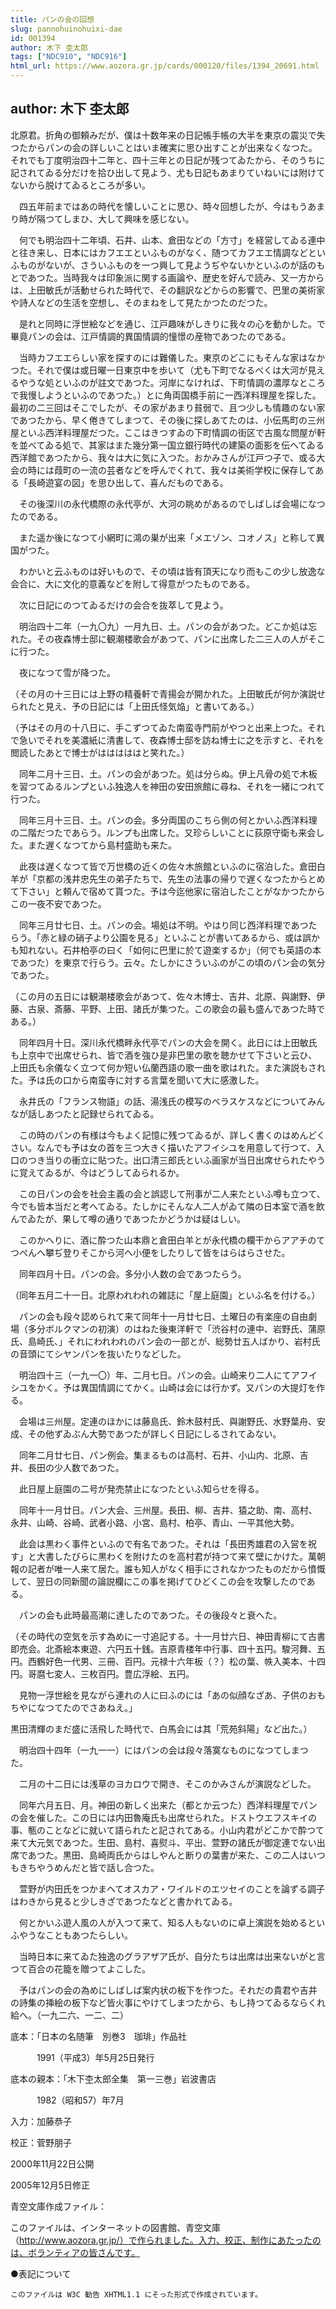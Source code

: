 ```yaml
---
title: パンの会の回想
slug: pannohuinohuixi-dae
id: 001394
author: 木下 杢太郎
tags: ["NDC910", "NDC916"]
html_url: https://www.aozora.gr.jp/cards/000120/files/1394_20691.html
---
```


## author: 木下 杢太郎

北原君。折角の御頼みだが、僕は十数年来の日記帳手帳の大半を東京の震災で失つたからパンの会の詳しいことはいま確実に思ひ出すことが出来なくなつた。それでも丁度明治四十二年と、四十三年との日記が残つてゐたから、そのうちに記されてゐる分だけを拾ひ出して見よう、尤も日記もあまりていねいには附けてないから脱けてゐるところが多い。

　四五年前まではあの時代を懐しいことに思ひ、時々回想したが、今はもうあまり時が隔つてしまひ、大して興味を感じない。

　何でも明治四十二年頃、石井、山本、倉田などの「方寸」を経営してゐる連中と往き来し、日本にはカフエエといふものがなく、随つてカフエエ情調などといふものがないが、さういふものを一つ興して見ようぢやないかといふのが話のもとであつた。当時我々は印象派に関する画論や、歴史を好んで読み、又一方からは、上田敏氏が活動せられた時代で、その翻訳などからの影響で、巴里の美術家や詩人などの生活を空想し、そのまねをして見たかつたのだつた。

　是れと同時に浮世絵などを通じ、江戸趣味がしきりに我々の心を動かした。で畢竟パンの会は、江戸情調的異国情調的憧憬の産物であつたのである。

　当時カフエエらしい家を探すのには難儀した。東京のどこにもそんな家はなかつた。それで僕は或日曜一日東京中を歩いて（尤も下町でなるべくは大河が見えるやうな処といふのが註文であつた。河岸になければ、下町情調の濃厚なところで我慢しようといふのであつた。）とに角両国橋手前に一西洋料理屋を探した。最初の二三回はそこでしたが、その家があまり貧弱で、且つ少しも情趣のない家であつたから、早く倦きてしまつて、その後に探しあてたのは、小伝馬町の三州屋といふ西洋料理屋だつた。ここはきつすゐの下町情調の街区で古風な問屋が軒を並べてゐる処で、其家はまた幾分第一国立銀行時代の建築の面影を伝へてゐる西洋館であつたから、我々は大に気に入つた。おかみさんが江戸つ子で、或る大会の時には葭町の一流の芸者などを呼んでくれて、我々は美術学校に保存してある「長崎遊宴の図」を思ひ出して、喜んだものである。

　その後深川の永代橋際の永代亭が、大河の眺めがあるのでしばしば会場になつたのである。

　また遥か後になつて小網町に鴻の巣が出来「メエゾン、コオノス」と称して異国がつた。

　わかいと云ふものは好いもので、その頃は皆有頂天になり而もこの少し放逸な会合に、大に文化的意義などを附して得意がつたものである。

　次に日記にのつてゐるだけの会合を抜萃して見よう。



　明治四十二年（一九〇九）一月九日、土。パンの会があつた。どこか処は忘れた。その夜森博士邸に観潮楼歌会があつて、パンに出席した二三人の人がそこに行つた。

　夜になつて雪が降つた。

（その月の十三日には上野の精養軒で青揚会が開かれた。上田敏氏が何か演説せられたと見え、予の日記には「上田氏怪気焔」と書いてある。）

（予はその月の十八日に、手こずつてゐた南蛮寺門前がやつと出来上つた。それで急いでそれを美濃紙に清書して、夜森博士邸を訪ね博士に之を示すと、それを閲読したあとで博士がはははははと笑れた。）



　同年二月十三日、土。パンの会があつた。処は分らぬ。伊上凡骨の処で木板を習つてゐるルンプといふ独逸人を神田の安田旅館に尋ね、それを一緒につれて行つた。



　同年三月十三日、土。パンの会。多分両国のこちら側の何とかいふ西洋料理の二階だつたであらう。ルンプも出席した。又珍らしいことに荻原守衛も来会した。また遅くなつてから島村盛助も来た。

　此夜は遅くなつて皆で万世橋の近くの佐々木旅館といふのに宿泊した。倉田白羊が「京都の浅井忠先生の弟子たちで、先生の法事の帰りで遅くなつたからとめて下さい」と頼んで宿めて貰つた。予は今迄他家に宿泊したことがなかつたからこの一夜不安であつた。



　同年三月廿七日、土。パンの会。場処は不明。やはり同じ西洋料理であつたらう。「赤と緑の硝子より公園を見る」といふことが書いてあるから、或は誤かも知れない。石井柏亭の曰く「如何に巴里に於て遊楽するか」（何でも英語の本であつた）を東京で行らう。云々。たしかにさういふのがこの頃のパン会の気分であつた。

（この月の五日には観潮楼歌会があつて、佐々木博士、吉井、北原、與謝野、伊藤、古泉、斎藤、平野、上田、諸氏が集つた。この歌会の最も盛んであつた時である。）



　同年四月十日。深川永代橋畔永代亭でパンの大会を開く。此日には上田敏氏も上京中で出席せられ、皆で酒を強ひ是非巴里の歌を聴かせて下さいと云ひ、上田氏も余儀なく立つて何か短い仏蘭西語の歌一曲を歌はれた。また演説もされた。予は氏の口から南蛮寺に対する言葉を聞いて大に感激した。

　永井氏の「フランス物語」の話、湯浅氏の模写のベラスケスなどについてみんなが話しあつたと記録せられてゐる。

　この時のパンの有様は今もよく記憶に残つてゐるが、詳しく書くのはめんどくさい。なんでも予は女の首を三つ大きく描いたアフイシユを用意して行つて、入口のつき当りの衝立に貼つた。出口清三郎氏といふ画家が当日出席せられたやうに覚えてゐるが、今はどうしてゐられるか。

　この日パンの会を社会主義の会と誤認して刑事が二人来たといふ噂も立つて、今でも皆本当だと考へてゐる。たしかにそんな人二人がゐて隣の日本室で酒を飲んでゐたが、果して噂の通りであつたかどうかは疑はしい。

　このかへりに、酒に酔つた山本鼎と倉田白羊とが永代橋の欄干からアアチのてつぺんへ攀ぢ登りそこから河へ小便をしたりして皆をはらはらさせた。



　同年四月十日。パンの会。多分小人数の会であつたらう。

（同年五月二十一日。北原われわれの雑誌に「屋上庭園」といふ名を付ける。）



　パンの会も段々認められて来て同年十一月廿七日、土曜日の有楽座の自由劇場（多分ボルクマンの初演）のはねた後東洋軒で「渋谷村の連中、岩野氏、蒲原氏、島崎氏、」それにわれわれのパン会の一部とが、総勢廿五人ばかり、岩村氏の音頭にてシヤンパンを抜いたりなどした。



　明治四十三（一九一〇）年、二月七日。パンの会。山崎来り二人にてアフイシユをかく。予は異国情調にてかく。山崎は会には行かず。又パンの大提灯を作る。

　会場は三州屋。定連のほかには藤島氏、鈴木鼓村氏、與謝野氏、水野葉舟、安成、その他ずゐぶん大勢であつたが詳しく日記にしるされてゐない。



　同年二月廿七日、パン例会。集まるものは高村、石井、小山内、北原、吉井、長田の少人数であつた。

　此日屋上庭園の二号が発売禁止になつたといふ知らせを得る。



　同年十一月廿日。パン大会、三州屋。長田、柳、吉井、猿之助、南、高村、永井、山崎、谷崎、武者小路、小宮、島村、柏亭、青山、一平其他大勢。

　此会は黒わく事件といふので有名であつた。それは「長田秀雄君の入営を祝す」と大書したびらに黒わくを附けたのを高村君が持つて来て壁にかけた。萬朝報の記者が唯一人来て居た。誰も知人がなく相手にされなかつたものだから憤慨して、翌日の同新聞の論説欄にこの事を掲げてひどくこの会を攻撃したのである。

　パンの会も此時最高潮に達したのであつた。その後段々と衰へた。



（その時代の空気を示す為めに一寸追記する。十一月廿六日、神田青柳にて古書即売会。北斎絵本東遊、六円五十銭。吉原青楼年中行事、四十五円。駿河舞、五円。西鶴好色一代男、三冊、百円。元禄十六年板（？）松の葉、帙入美本、十四円。哥麿七変人、三枚百円。豊広浮絵、五円。

　見物一浮世絵を見ながら連れの人に曰ふのには「あの似顔なざあ、子供のおもちやになつてたのでさあねえ。」

黒田清輝のまだ盛に活飛した時代で、白馬会には其「荒苑斜陽」など出た。）



　明治四十四年（一九一一）にはパンの会は段々落寞なものになつてしまつた。

　二月の十二日には浅草のヨカロウで開き、そこのかみさんが演説などした。



　同年六月五日、月。神田の新しく出来た（都とか云つた）西洋料理屋でパンの会を催した。この日には内田魯庵氏も出席せられた。ドストウエフスキイの事、甎のことなどに就いて語られたと記されてある。小山内君がどこかで酔つて来て大元気であつた。生田、島村、喜熨斗、平出、萱野の諸氏が御定連でない出席であつた。黒田、島崎両氏からはしやんと断りの葉書が来た、この二人はいつもきちやうめんだと皆で話し合つた。

　萱野が内田氏をつかまへてオスカア・ワイルドのエツセイのことを論ずる調子はわきから見ると少しきざであつたなどと書かれてゐる。

　何とかいふ遊人風の人が入つて来て、知る人もないのに卓上演説を始めるといふやうなこともあつたらしい。

　当時日本に来てゐた独逸のグラアザア氏が、自分たちは出席は出来ないがと言つて百合の花籠を贈つてよこした。



　予はパンの会の為めにしばしば案内状の板下を作つた。それだの貴君や吉井の詩集の挿絵の板下など皆火事にやけてしまつたから、もし持つてゐるならくれ給へ。（一九二六、一二、二）













底本：「日本の名随筆　別巻3　珈琲」作品社


　　　1991（平成3）年5月25日発行

底本の親本：「木下杢太郎全集　第一三巻」岩波書店

　　　1982（昭和57）年7月

入力：加藤恭子

校正：菅野朋子

2000年11月22日公開

2005年12月5日修正

青空文庫作成ファイル：

このファイルは、インターネットの図書館、青空文庫（http://www.aozora.gr.jp/）で作られました。入力、校正、制作にあたったのは、ボランティアの皆さんです。









●表記について


	このファイルは W3C 勧告 XHTML1.1 にそった形式で作成されています。